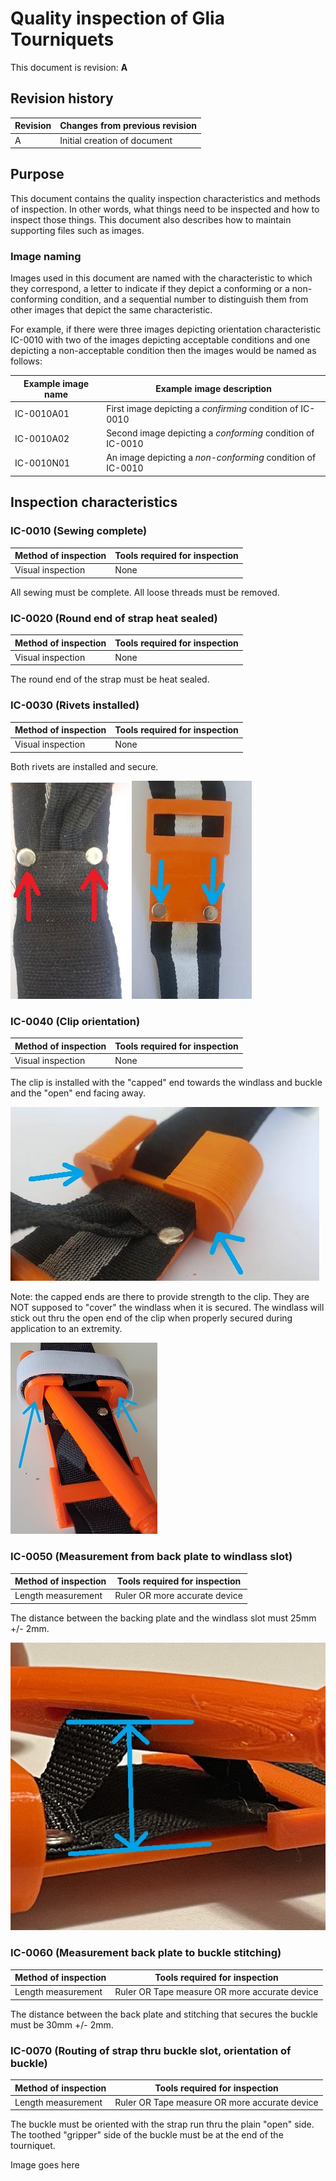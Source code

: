 # Quality inspection of Glia Tourniquets
This document is revision: **A**

## Revision history

|Revision|Changes from previous revision|
|---|---|
|A | Initial creation of document|

## Purpose

This document contains the quality inspection characteristics and methods of inspection. In other words, what things need to be inspected and how to inspect those things. This document also describes how to maintain supporting files such as images.

### Image naming

Images used in this document are named with the characteristic to which they correspond, a letter to indicate if they depict a conforming or a non-conforming condition, and a sequential number to distinguish them from other images that depict the same characteristic.

For example, if there were three images depicting orientation characteristic IC-0010 with two of the images depicting acceptable conditions and one depicting a non-acceptable condition then the images would be named as follows:

|Example image name|Example image description|
|---|---|
|IC-0010A01|First image depicting a _confirming_ condition of IC-0010|
|IC-0010A02|Second image depicting a _conforming_ condition of IC-0010|
|IC-0010N01|An image depicting a _non-conforming_ condition of IC-0010|

## Inspection characteristics

### IC-0010 (Sewing complete)
|Method of inspection|Tools required for inspection|
|---|---|
|Visual inspection|None|

All sewing must be complete. All loose threads must be removed.

### IC-0020 (Round end of strap heat sealed)
|Method of inspection|Tools required for inspection|
|---|---|
|Visual inspection|None|

The round end of the strap must be heat sealed.

### IC-0030 (Rivets installed)
|Method of inspection|Tools required for inspection|
|---|---|
|Visual inspection|None|

Both rivets are installed and secure.

![IC-0030A1 Rivets in place from top](./quality_images/IC-0030A1.jpg)
![IC-0030A2 Rivets in place from bottom](./quality_images/IC-0030A2.jpg)

### IC-0040 (Clip orientation)
|Method of inspection|Tools required for inspection|
|---|---|
|Visual inspection|None|

The clip is installed with the "capped" end towards the windlass and buckle and the "open" end facing away.

![IC-0040A1 Clip oriented with capped ends towards windlass](./quality_images/IC-0040A1.jpg)

Note: the capped ends are there to provide strength to the clip. They are NOT supposed to "cover" the windlass when it is secured. The windlass will stick out thru the open end of the clip when properly secured during application to an extremity.

![IC-0040A1 Clip oriented with capped ends towards windlass](./quality_images/IC-0040A2.jpg)

### IC-0050 (Measurement from back plate to windlass slot)
|Method of inspection|Tools required for inspection|
|---|---|
|Length measurement|Ruler OR more accurate device|

The distance between the backing plate and the windlass slot must 25mm +/- 2mm.

![IC-0050A1 measurement between back plate and windlass slot](./quality_images/IC-0050A1.jpg)

### IC-0060 (Measurement back plate to buckle stitching)
|Method of inspection|Tools required for inspection|
|---|---|
|Length measurement|Ruler OR Tape measure OR more accurate device|

The distance between the back plate and stitching that secures the buckle must be 30mm +/- 2mm.

### IC-0070 (Routing of strap thru buckle slot, orientation of buckle)
|Method of inspection|Tools required for inspection|
|---|---|
|Length measurement|Ruler OR Tape measure OR more accurate device|

The buckle must be oriented with the strap run thru the plain "open" side. The toothed "gripper" side of the buckle must be at the end of the tourniquet.

Image goes here
